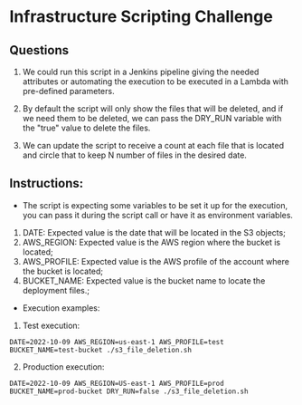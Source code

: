 # Infrastructure Scripting Challenge

## Questions

1. We could run this script in a Jenkins pipeline giving the needed attributes or automating the execution to be executed in a Lambda with pre-defined parameters.

2. By default the script will only show the files that will be deleted, and if we need them to be deleted, we can pass the DRY_RUN variable with the "true" value to delete the files.

3. We can update the script to receive a count at each file that is located and circle that to keep N number of files in the desired date.

## Instructions:

- The script is expecting some variables to be set it up for the execution, you can pass it during the script call or have it as environment variables.

1. DATE: Expected value is the date that will be located in the S3 objects;
2. AWS_REGION: Expected value is the AWS region where the bucket is located;
3. AWS_PROFILE: Expected value is the AWS profile of the account where the bucket is located;
4. BUCKET_NAME: Expected value is the bucket name to locate the deployment files.;

- Execution examples:

1. Test execution:
```
DATE=2022-10-09 AWS_REGION=us-east-1 AWS_PROFILE=test BUCKET_NAME=test-bucket ./s3_file_deletion.sh
```

2. Production execution:
```
DATE=2022-10-09 AWS_REGION=US-east-1 AWS_PROFILE=prod BUCKET_NAME=prod-bucket DRY_RUN=false ./s3_file_deletion.sh
```
